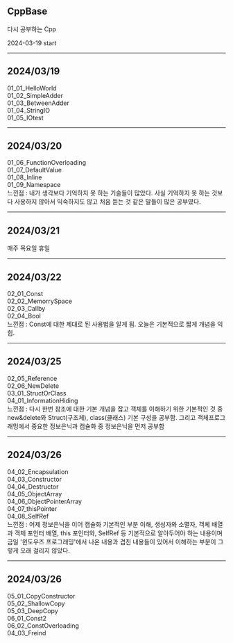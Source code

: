 <h2>CppBase</h2>

다시 공부하는 Cpp

2024-03-19 start
<hr>

<h2>2024/03/19</h2>
01_01_HelloWorld <br>
01_02_SimpleAdder <br>
01_03_BetweenAdder<br>
01_04_StringIO <br>
01_05_IOtest <br>
<hr>

<h2>2024/03/20</h2>
01_06_FunctionOverloading <br>
01_07_DefaultValue <br>
01_08_Inline <br>
01_09_Namespace <br>
느낀점 : 내가 생각보다 기억하지 못 하는 기술들이 많았다. 사실 기억하지 못 하는 것보다 사용하지 않아서 익숙하지도 않고 처음 듣는 것 같은 말들이 많은 공부였다. <br>
<hr>

<h2>2024/03/21</h2>
매주 목요일 휴일
<hr>

<h2>2024/03/22</h2>
02_01_Const <br>
02_02_MemorrySpace <br>
02_03_Callby <br>
02_04_Bool <br>
느낀점 : Const에 대한 제대로 된 사용법을 알게 됨. 오늘은 기본적으로 짧게 개념을 익힘.
<hr>

<h2>2024/03/25</h2>
02_05_Reference <br>
02_06_NewDelete <br>
03_01_StructOrClass <br>
04_01_InformationHiding <br>
느낀점 : 다시 한번 참조에 대한 기본 개념을 잡고 객체를 이해하기 위한 기본적인 것 중 new&delete와 Struct(구조체), class(클래스) 기본 구성을 공부함. 그리고 객체프로그래밍에서 중요한 정보은닉과 캡슐화 중 정보은닉을 먼저 공부함
<hr>

<h2>2024/03/26</h2>
04_02_Encapsulation <br>
04_03_Constructor <br>
04_04_Destructor <br>
04_05_ObjectArray <br>
04_06_ObjectPointerArray <br>
04_07_thisPointer <br>
04_08_SelfRef <br>
느낀점 : 어제 정보은닉을 이어 캡슐화 기본적인 부분 이해, 생성자와 소멸자, 객체 배열과 객체 포인터 배열, this 포인터와, SelfRef 등 기본적으로 알아두어야 하는 내용이며 금일 '윈도우즈 프로그래밍'에서 나온 내용과 겹친 내용들이 있어서 이해하는 부분이 그렇게 오래 걸리지 않았다.
<hr>

<h2>2024/03/26</h2>
05_01_CopyConstructor <br>
05_02_ShallowCopy <br>
05_03_DeepCopy <br>
06_01_Const2 <br>
06_02_ConstOverloading <br>
04_03_Freind <br>
